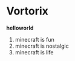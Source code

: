 # Vortorix 
**helloworld**
<ol>
<li>minecraft is fun</li> 
<li>minecraft is nostalgic</li>
<li>minecraft is life</li>
<ol>
